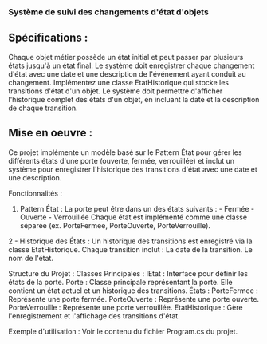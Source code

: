 ### Système de suivi des changements d'état d'objets ###

Spécifications :
----------------
Chaque objet métier possède un état initial et peut passer par plusieurs états jusqu'à un état final.
Le système doit enregistrer chaque changement d'état avec une date et une description de l'événement ayant conduit au changement.
Implémentez une classe EtatHistorique qui stocke les transitions d'état d'un objet.
Le système doit permettre d'afficher l'historique complet des états d'un objet, en incluant la date et la description de chaque transition.


Mise en oeuvre :
----------------
Ce projet implémente un modèle basé sur le Pattern État pour gérer les différents états d'une porte (ouverte, fermée, verrouillée) 
et inclut un système pour enregistrer l'historique des transitions d'état avec une date et une description.


Fonctionnalités :
1. Pattern État :
    La porte peut être dans un des états suivants :
        - Fermée
        - Ouverte
        - Verrouillée
    Chaque état est implémenté comme une classe séparée (ex. PorteFermee, PorteOuverte, PorteVerrouille).
	
2 - Historique des États :
    Un historique des transitions est enregistré via la classe EtatHistorique.
    Chaque transition inclut :
        La date de la transition.
        Le nom de l'état.
		
Structure du Projet :
	Classes Principales :
		IEtat : Interface pour définir les états de la porte.
		Porte : Classe principale représentant la porte. Elle contient un état actuel et un historique des transitions.
		États :
			PorteFermee : Représente une porte fermée.
			PorteOuverte : Représente une porte ouverte.
			PorteVerrouille : Représente une porte verrouillée.
		EtatHistorique : Gère l'enregistrement et l'affichage des transitions d'état.
		
Exemple d'utilisation :
	Voir le contenu du fichier Program.cs du projet.
	
	
	
